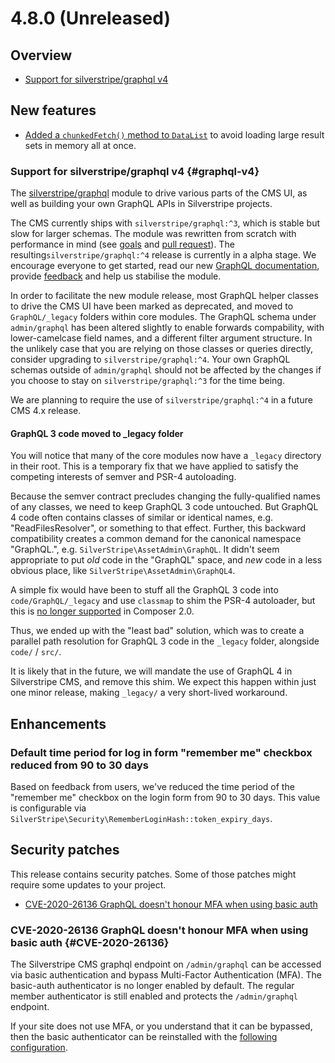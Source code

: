 # 4.8.0 (Unreleased)

## Overview

- [Support for silverstripe/graphql v4](#graphql-v4)

## New features

* [Added a `chunkedFetch()` method to `DataList`](/Developer_Guides/Model/Lists#chunkedFetch) to avoid loading large result sets in memory all at once. 

### Support for silverstripe/graphql v4 {#graphql-v4}

The [silverstripe/graphql](http://github.com/silverstripe/silverstripe-graphql/issues) module
to drive various parts of the CMS UI, as well as building your own GraphQL APIs in Silverstripe projects.

The CMS currently ships with `silverstripe/graphql:^3`, which is stable but slow for larger schemas.
The module was rewritten from scratch with performance in mind
(see [goals](https://github.com/silverstripe/silverstripe-framework/issues/8824) and [pull request](https://github.com/silverstripe/silverstripe-graphql/pulls)).
The resulting`silverstripe/graphql:^4` release is currently in a alpha stage.
We encourage everyone to get started, read our new [GraphQL documentation](https://docs.silverstripe.org/en/4/developer_guides/graphql/), 
provide [feedback](https://github.com/silverstripe/silverstripe-graphql/issues) and help us stabilise the module.

In order to facilitate the new module release, most GraphQL helper classes to drive the CMS UI
have been marked as deprecated, and moved to `GraphQL/_legacy` folders within core modules.
The GraphQL schema under `admin/graphql` has been altered slightly to enable forwards compability,
with lower-camelcase field names, and a different filter argument structure.
In the unlikely case that you are relying on those classes or queries directly,
consider upgrading to `silverstripe/graphql:^4`.
Your own GraphQL schemas outside of `admin/graphql` should not be affected by the changes
if you choose to stay on `silverstripe/graphql:^3` for the time being.

We are planning to require the use of `silverstripe/graphql:^4` in a future CMS 4.x release.

#### GraphQL 3 code moved to _legacy folder

You will notice that many of the core modules now have a `_legacy` directory in their root.
This is a temporary fix that we have applied to satisfy the competing interests of semver and
PSR-4 autoloading.

Because the semver contract precludes changing the fully-qualified names of any classes,
we need to keep GraphQL 3 code untouched. But GraphQL 4 code often contains classes of similar
or identical names, e.g. "ReadFilesResolver", or something to that effect. Further, this 
backward compatibility creates a common demand for the canonical namespace "GraphQL.", e.g.
`SilverStripe\AssetAdmin\GraphQL`. It didn't seem appropriate to put _old_ code in the "GraphQL"
space, and _new_ code in a less obvious place, like `SilverStripe\AssetAdmin\GraphQL4`.

A simple fix would have been to stuff all the GraphQL 3 code into `code/GraphQL/_legacy` and use `classmap` to shim the PSR-4 autoloader, but this is [no longer supported](https://blog.packagist.com/composer-2-0-is-now-available/#3-backwards-compatibility-breaks) in Composer 2.0.

Thus, we ended up with the "least bad" solution, which was to create a parallel path resolution
for GraphQL 3 code in the `_legacy` folder, alongside `code/` / `src/`.

It is likely that in the future, we will mandate the use of GraphQL 4 in Silverstripe CMS, and
remove this shim. We expect this happen within just one minor release, making `_legacy/` a very short-lived workaround.

## Enhancements

### Default time period for log in form "remember me" checkbox reduced from 90 to 30 days

Based on feedback from users, we've reduced the time period of the "remember me" checkbox on the login form from
90 to 30 days.  This value is configurable via `SilverStripe\Security\RememberLoginHash::token_expiry_days`.

## Security patches

This release contains security patches. Some of those patches might require some
updates to your project.

* [CVE-2020-26136 GraphQL doesn't honour MFA when using basic auth](https://www.silverstripe.org/download/security-releases/CVE-2020-26136)

### CVE-2020-26136 GraphQL doesn't honour MFA when using basic auth {#CVE-2020-26136}

The Silverstripe CMS graphql endpoint on `/admin/graphql` can be accessed via basic authentication and bypass Multi-Factor Authentication (MFA).
The basic-auth authenticator is no longer enabled by default. The regular member authenticator is still enabled and
protects the `/admin/graphql` endpoint. 

If your site does not use MFA, or you understand that it can be bypassed, then the basic authenticator can be
reinstalled with the [following configuration](/docs/en/02_Developer_Guides/19_GraphQL/04_security_and_best_practices/01_authentication.md#defining-your-own-authenticators).
